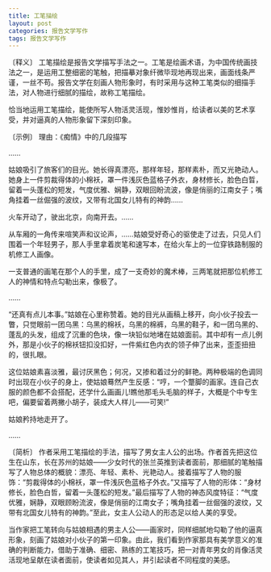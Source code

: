 ```yaml
---
title: 工笔描绘
layout: post
categories: 报告文学写作
tags: 报告文学写作
---
```


〔释义〕 工笔描绘是报告文学描写手法之一。工笔是绘画术语，为中国传统画技法之一，是运用工整细密的笔触，把描摹对象纤微毕现地再现出来，画面线条严谨，一丝不苟。报告文学在刻画人物形象时，有时采用与这种工笔类似的细描手法，对人物进行细腻的描绘，故称工笔描绘。

恰当地运用工笔描绘，能使所写人物活灵活现，惟妙惟肖，给读者以美的艺术享受，并对逼真的人物形象留下深刻印象。

〔示例〕 理由：《痴情》中的几段描写

……

姑娘吸引了旅客们的目光。她长得真漂亮，那样年轻，那样素朴，而又光艳动人。她身上一件剪裁得体的小棉袄，罩一件浅灰色蓝格子外衣，身材修长，脸色白晢，留着一头蓬松的短发，气度优雅、娴静，双眼回盼流波，像是俏丽的江南女子；嘴角挂着一丝倔强的波纹，又带有北国女儿特有的神韵……

火车开动了，驶出北京，向南开去。……

从车厢的一角传来喧笑声和议论声，……姑娘受好奇心的驱使走了过去，只见人们围着一个年轻男子，那人手里拿着炭笔和速写本，在给火车上的一位穿铁路制服的机修工人画像。

一支普通的画笔在那个人的手里，成了一支奇妙的魔术棒，三两笔就把那位机修工人的神情和特点勾勒出来，像极了。

……

“还真有点儿本事。”姑娘在心里称赞着。她的目光从画稿上移开，向小伙子投去一瞥，只觉眼前一团乌黑：乌黑的棉袄，乌黑的棉裤，乌黑的鞋子，和一团乌黑的、蓬乱的头发，组成了沉重的色块，像一块铅似地堵在姑娘面前。其中却有一点儿例外，那是小伙子的棉袄钮扣没扣好，一件紫红色内衣的领子伸了出来，歪歪扭扭的，很扎眼。

这位姑娘素喜淡雅，最讨厌黑色；何况，又掺和着过分的鲜艳。两种极端的色调同时出现在小伙子的身上，使姑娘蓦然产生反感：“哼，一个蹩脚的画家。连自己衣服的颜色都不会搭配，还学什么画画儿!瞧他那毛头毛脑的样子，大概是个中专生吧，偏要留着两撇小胡子，装成大人样儿——可笑!”

姑娘矜持地走开了。

……

〔简析〕 作者采用工笔描绘的手法，描写了男女主人公的出场。作者首先把这位生在山东，长在苏州的姑娘——少女时代的张兰英推到读者面前，那细腻的笔触描写了人物总体的概貌：漂亮、年轻、素朴、光艳动人。接着描写了人物的服饰：“剪裁得体的小棉袄，罩一件浅灰色蓝格子外衣。”又描写了人物的形体：“身材修长，脸色白哲，留着一头蓬松的短发。”最后描写了人物的神态风度特征：“气度优雅，娴静，双眼顾盼流波，像是俏丽的江南女子；嘴角挂着一丝倔强的波纹，又带有北国女儿特有的神韵。”至此，女主人公动人的形态足以给人美的享受。

当作家把工笔转向与姑娘相遇的男主人公——画家时，同样细腻地勾勒了他的逼真形象，刻画了姑娘对小伙子的第一印象。由此，我们看到作家那具有美学意义的准确的判断能力，借助于准确、细密、熟练的工笔技巧，把一对青年男女的肖像活灵活现地呈献在读者面前，使读者如见其人，并引起读者不同程度的美感。 